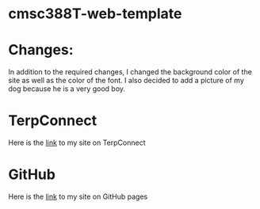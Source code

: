 # cmsc388T-web-template

# Changes:
In addition to the required changes, I changed the background color of the site as well as the color of the font.
I also decided to add a picture of my dog because he is a very good boy.

# TerpConnect
Here is the [link](https://www.terpconnect.umd.edu/~wspencer/wspencer.github.io/) to my site on TerpConnect

# GitHub
Here is the [link](willspencer805.github.io) to my site on GitHub pages